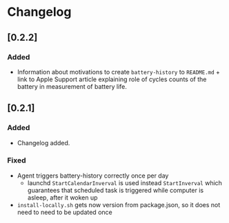 # Changelog

## [0.2.2]

### Added
- Information about motivations to create `battery-history` to `README.md` + link to Apple Support article explaining role of cycles counts of the battery in measurement of battery life. 

## [0.2.1]

### Added
- Changelog added.
### Fixed
- Agent triggers battery-history correctly once per day
  - launchd `StartCalendarInverval` is used instead `StartInverval` which guarantees that scheduled task is triggered while computer is asleep, after it woken up
- `install-locally.sh` gets now version from package.json, so it does not need to need to be updated once  
